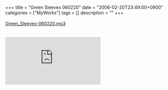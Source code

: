 +++
title = "Green Sleeves 060220"
date = "2006-02-20T23:49:00+0900"
categories = ["MyWorks"]
tags = []
description = ""
+++
<span class="copyright_entry" style="display:block;" title="Green Sleeves 060220@@**@@http://shed.egloos.com/1263563"></span>
<br>
<a href="http://pds1.egloos.com/pds/1/200602/20/82/Green_Sleeves-060220.mp3">Green_Sleeves-060220.mp3</a>
<br>
<br>
<br>
<embed src="http://pds1.egloos.com/pds/1/200602/20/82/Green_Sleeves-060220.mp3" type="audio/mpeg" autostart="0" loop="true"> 
<!--
       <rdf:RDF xmlns:rdf="http://www.w3.org/1999/02/22-rdf-syntax-ns#"
		    xmlns:dc="http://purl.org/dc/elements/1.1/"
		    xmlns:trackback="http://madskills.com/public/xml/rss/module/trackback/">
       <rdf:Description
	        rdf:about="http://shed.egloos.com/1263563"
	        dc:identifier="http://shed.egloos.com/1263563"
	        dc:title="Green Sleeves 060220"
	        trackback:ping="http://shed.egloos.com/tb/1263563"/>
       </rdf:RDF>
       -->

<ul></ul>